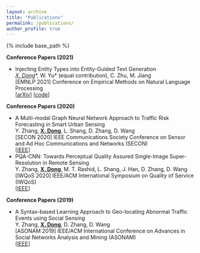 ```yaml
---
layout: archive
title: "Publications"
permalink: /publications/
author_profile: true
---
```

{% include base_path %}

**Conference Papers (2021)**

* Injecting Entity Types into Entity-Guided Text Generation <br>
  **<u>X. Dong*</u>**, W. Yu* (equal contribution), C. Zhu, M. Jiang <br>
  [EMNLP 2021] Conference on Empirical Methods on Natural Language Processing <br>
  \[[arXiv](https://arxiv.org/abs/2009.13401)\] \[[code](https://github.com/wyu97/InjType)\]

**Conference Papers (2020)**

* A Multi-modal Graph Neural Network Approach to Traffic Risk Forecasting in Smart Urban Sensing <br>
  Y. Zhang, **<u>X. Dong</u>**, L. Shang, D. Zhang, D. Wang <br>
  [SECON 2020] IEEE Communications Society Conference on Sensor and Ad Hoc Communications and Networks (SECON) <br>
  \[[IEEE](https://ieeexplore.ieee.org/abstract/document/9158447)\]
* PQA-CNN: Towards Perceptual Quality Assured Single-Image Super-Resolution in Remote Sensing <br>
  Y. Zhang, **<u>X. Dong</u>**, M. T. Rashid, L. Shang, J. Han, D. Zhang, D. Wang <br>
  [IWQoS 2020] IEEE/ACM International Symposium on Quality of Service (IWQoS) <br>
  \[[IEEE](https://ieeexplore.ieee.org/abstract/document/9212942)\]
  
**Conference Papers (2019)**

* A Syntax-based Learning Approach to Geo-locating Abnormal Traffic Events using Social Sensing <br>
  Y. Zhang, **<u>X. Dong</u>**, D. Zhang, D. Wang <br>
  [ASONAM 2019] IEEE/ACM International Conference on Advances in Social Networks Analysis and Mining (ASONAM) <br>
  \[[IEEE](https://ieeexplore.ieee.org/abstract/document/9073467)\]
